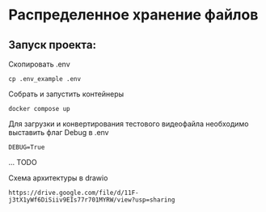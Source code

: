 # Распределенное хранение файлов


## Запуск проекта:

Скопировать .env
```
cp .env_example .env
```

Собрать и запустить контейнеры
```
docker compose up
```


Для загрузки и конвертирования тестового видеофайла необходимо выставить флаг Debug в .env
```
DEBUG=True
```

... TODO


Схема архитектуры в drawio
```
https://drive.google.com/file/d/11F-j3tX1yWf6DiSiiv9EIs77r701MYRW/view?usp=sharing
```